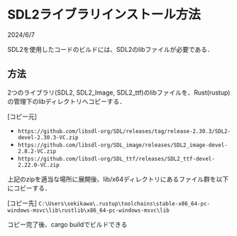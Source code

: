 # SDL2ライブラリインストール方法

2024/6/7

SDL2を使用したコードのビルドには、SDL2のlibファイルが必要である．

## 方法

2つのライブラリ(SDL2, SDL2_Image, SDL2_ttf)のlibファイルを、Rust(rustup)の管理下のlibディレクトリへコピーする．

[コピー元]
+ `https://github.com/libsdl-org/SDL/releases/tag/release-2.30.3/SDL2-devel-2.30.3-VC.zip`
+ `https://github.com/libsdl-org/SDL_image/releases/SDL2_image-devel-2.8.2-VC.zip`
+ `https://github.com/libsdl-org/SDL_ttf/releases/SDL2_ttf-devel-2.22.0-VC.zip`

上記のzipを適当な場所に展開後、lib/x64ディレクトリにあるファイル群を以下にコピーする．

[コピー先]
`C:\Users\sekikawa\.rustup\toolchains\stable-x86_64-pc-windows-msvc\lib\rustlib\x86_64-pc-windows-msvc\lib`

コピー完了後、cargo buildでビルドできる